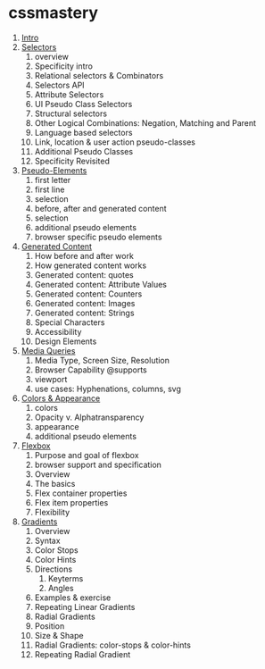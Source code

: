 # cssmastery

1. [Intro](intro/)
2. [Selectors](selectors/)
	1. overview
	1. Specificity intro
	1. Relational selectors & Combinators
	1. Selectors API
	1. Attribute Selectors
	1. UI Pseudo Class Selectors
	1. Structural selectors
	1. Other Logical Combinations: Negation, Matching and Parent
	1. Language based selectors
	1. Link, location & user action pseudo-classes
	1. Additional Pseudo Classes
	1. Specificity Revisited
3. [Pseudo-Elements](selectors/index.html#slide79)
	1. first letter
	1. first line
	1. selection
	1. before, after and generated content
	1. selection
	1. additional pseudo elements
	1. browser specific pseudo elements
4. [Generated Content](generated/)
	1. How before and after work
	1. How generated content works
	1. Generated content: quotes
	1. Generated content: Attribute Values
	1. Generated content: Counters
	1. Generated content: Images
	1. Generated content: Strings
	1. Special Characters
	1. Accessibility
	1. Design Elements
5. [Media Queries](media/)
	1. Media Type, Screen Size, Resolution
    1. Browser Capability @supports
    1. viewport
    1. use cases: Hyphenations, columns, svg
6. [Colors & Appearance](colors/)
	1. colors
	1. Opacity v. Alphatransparency
	1. appearance
	1. additional pseudo elements
7. [Flexbox](flexbox/)
	1. Purpose and goal of flexbox
	1. browser support and specification
	1. Overview
	1. The basics
	1. Flex container properties
	1. Flex item properties
	1. Flexibility
11. [Gradients](gradients/)
	1. Overview
	1. Syntax
	1. Color Stops
	1. Color Hints
	1. Directions
	   1. Keyterms
	   2. Angles
	1. Examples & exercise
	1. Repeating Linear Gradients
	1. Radial Gradients
	1. Position
	1. Size & Shape
	1. Radial Gradients: color-stops & color-hints
	1. Repeating Radial Gradient
	

